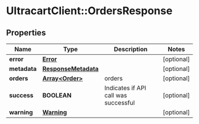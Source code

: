 # UltracartClient::OrdersResponse

## Properties
Name | Type | Description | Notes
------------ | ------------- | ------------- | -------------
**error** | [**Error**](Error.md) |  | [optional] 
**metadata** | [**ResponseMetadata**](ResponseMetadata.md) |  | [optional] 
**orders** | [**Array&lt;Order&gt;**](Order.md) | orders | [optional] 
**success** | **BOOLEAN** | Indicates if API call was successful | [optional] 
**warning** | [**Warning**](Warning.md) |  | [optional] 


